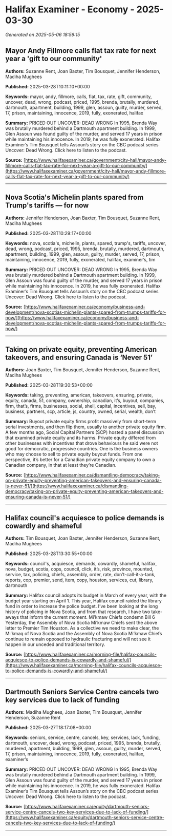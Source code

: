 # Halifax Examiner - Economy - 2025-03-30

*Generated on 2025-05-06 18:59:15*

## Mayor Andy Fillmore calls flat tax rate for next year a 'gift to our community'

**Authors:** Suzanne Rent, Joan Baxter, Tim Bousquet, Jennifer Henderson, Madiha Mughees

**Published:** 2025-03-28T10:11:10+00:00

**Keywords:** mayor, andy, fillmore, calls, flat, tax, rate, gift, community, uncover, dead, wrong, podcast, priced, 1995, brenda, brutally, murdered, dartmouth, apartment, building, 1999, glen, assoun, guilty, murder, served, 17, prison, maintaining, innocence, 2019, fully, exonerated, halifax

**Summary:** PRICED OUT UNCOVER: DEAD WRONG In 1995, Brenda Way was brutally murdered behind a Dartmouth apartment building.
In 1999, Glen Assoun was found guilty of the murder, and served 17 years in prison while maintaining his innocence.
In 2019, he was fully exonerated.
Halifax Examiner’s Tim Bousquet tells Assoun’s story on the CBC podcast series Uncover: Dead Wrong.
Click here to listen to the podcast.

**Source:** [https://www.halifaxexaminer.ca/government/city-hall/mayor-andy-fillmore-calls-flat-tax-rate-for-next-year-a-gift-to-our-community/](https://www.halifaxexaminer.ca/government/city-hall/mayor-andy-fillmore-calls-flat-tax-rate-for-next-year-a-gift-to-our-community/)

---

## Nova Scotia's Michelin plants spared from Trump's tariffs — for now

**Authors:** Jennifer Henderson, Joan Baxter, Tim Bousquet, Suzanne Rent, Madiha Mughees

**Published:** 2025-03-28T10:29:17+00:00

**Keywords:** nova, scotia's, michelin, plants, spared, trump's, tariffs, uncover, dead, wrong, podcast, priced, 1995, brenda, brutally, murdered, dartmouth, apartment, building, 1999, glen, assoun, guilty, murder, served, 17, prison, maintaining, innocence, 2019, fully, exonerated, halifax, examiner’s, tim

**Summary:** PRICED OUT UNCOVER: DEAD WRONG In 1995, Brenda Way was brutally murdered behind a Dartmouth apartment building.
In 1999, Glen Assoun was found guilty of the murder, and served 17 years in prison while maintaining his innocence.
In 2019, he was fully exonerated.
Halifax Examiner’s Tim Bousquet tells Assoun’s story on the CBC podcast series Uncover: Dead Wrong.
Click here to listen to the podcast.

**Source:** [https://www.halifaxexaminer.ca/economy/business-and-development/nova-scotias-michelin-plants-spared-from-trumps-tariffs-for-now/](https://www.halifaxexaminer.ca/economy/business-and-development/nova-scotias-michelin-plants-spared-from-trumps-tariffs-for-now/)

---

## Taking on private equity, preventing American takeovers, and ensuring Canada is ‘Never 51’

**Authors:** Joan Baxter, Tim Bousquet, Jennifer Henderson, Suzanne Rent, Madiha Mughees

**Published:** 2025-03-28T19:30:53+00:00

**Keywords:** taking, preventing, american, takeovers, ensuring, private, equity, canada, 51, company, ownership, canadian, it’s, buyout, companies, firm, that’s, firms, businesses, social, shell, capital, incentives, sell, bay, business, partners, scp, article, js, country, owned, serial, wealth, don’t

**Summary:** Buyout private equity firms profit massively from short-term serial investments, and then flip them, usually to another private equity firm.
A few months ago, Social Capital Partners (SCP) hosted a panel discussion that examined private equity and its harms.
Private equity differed from other businesses with incentives that drove behaviours he said were not good for democratic, progressive countries.
One is the business owners who may choose to sell to private equity buyout funds.
From one perspective, it’s better for a Canadian private equity company to own a Canadian company, in that at least they’re Canadian.

**Source:** [https://www.halifaxexaminer.ca/dismantling-democracy/taking-on-private-equity-preventing-american-takeovers-and-ensuring-canada-is-never-51/](https://www.halifaxexaminer.ca/dismantling-democracy/taking-on-private-equity-preventing-american-takeovers-and-ensuring-canada-is-never-51/)

---

## Halifax council's acquiesce to police demands is cowardly and shameful

**Authors:** Tim Bousquet, Joan Baxter, Jennifer Henderson, Suzanne Rent, Madiha Mughees

**Published:** 2025-03-28T13:30:55+00:00

**Keywords:** council's, acquiesce, demands, cowardly, shameful, halifax, nova, budget, scotia, cops, council, click, it’s, risk, province, mounted, service, tax, policing, chiefs, assembly, order, rate, don’t-call-it-a-tank, reports, cop, premier, send, item, copy, houston, services, cut, library, dartmouth

**Summary:** Halifax council adopts its budget in March of every year, with the budget year starting on April 1.
This year, Halifax council raided the library fund in order to increase the police budget.
I’ve been looking at the long history of policing in Nova Scotia, and from that research, I have two take-aways that inform the current moment.
Mi’kmaw Chiefs condemn Bill 6 Yesterday, the Assembly of Nova Scotia Mi’kmaw Chiefs sent the above letter to Premier Tim Houston.
As a collective we need to make clear, the Mi’kmaq of Nova Scotia and the Assembly of Nova Scotia Mi’kmaw Chiefs continue to remain opposed to hydraulic fracturing and will not see it happen in our unceded and traditional territory.

**Source:** [https://www.halifaxexaminer.ca/morning-file/halifax-councils-acquiesce-to-police-demands-is-cowardly-and-shameful/](https://www.halifaxexaminer.ca/morning-file/halifax-councils-acquiesce-to-police-demands-is-cowardly-and-shameful/)

---

## Dartmouth Seniors Service Centre cancels two key services due to lack of funding

**Authors:** Madiha Mughees, Joan Baxter, Tim Bousquet, Jennifer Henderson, Suzanne Rent

**Published:** 2025-03-27T18:17:08+00:00

**Keywords:** seniors, service, centre, cancels, key, services, lack, funding, dartmouth, uncover, dead, wrong, podcast, priced, 1995, brenda, brutally, murdered, apartment, building, 1999, glen, assoun, guilty, murder, served, 17, prison, maintaining, innocence, 2019, fully, exonerated, halifax, examiner’s

**Summary:** PRICED OUT UNCOVER: DEAD WRONG In 1995, Brenda Way was brutally murdered behind a Dartmouth apartment building.
In 1999, Glen Assoun was found guilty of the murder, and served 17 years in prison while maintaining his innocence.
In 2019, he was fully exonerated.
Halifax Examiner’s Tim Bousquet tells Assoun’s story on the CBC podcast series Uncover: Dead Wrong.
Click here to listen to the podcast.

**Source:** [https://www.halifaxexaminer.ca/equity/dartmouth-seniors-service-centre-cancels-two-key-services-due-to-lack-of-funding/](https://www.halifaxexaminer.ca/equity/dartmouth-seniors-service-centre-cancels-two-key-services-due-to-lack-of-funding/)

---

